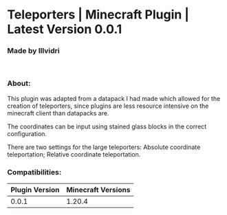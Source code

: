 # Teleporters | Minecraft Plugin | Latest Version 0.0.1
### Made by Illvidri
</br>

### About:
This plugin was adapted from a datapack I had made which allowed for the creation of teleporters, since plugins are less resource intensive on the minecraft client than datapacks are.

The coordinates can be input using stained glass blocks in the correct configuration.

There are two settings for the large teleporters: Absolute coordinate teleportation; Relative coordinate teleportation.
</br>

### Compatibilities:
| Plugin Version | Minecraft Versions |
| -------------- | ------------------ |
| 0.0.1          | 1.20.4             |

